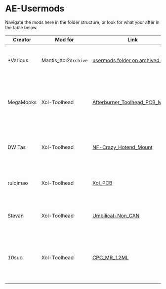 # AE-Usermods
Navigate the mods here in the folder structure, or look for what your after in the table below.

| Creator   | Mod for              | Link                                                                                                      | Description                                                                    |
| --------- | -------------------- | --------------------------------------------------------------------------------------------------------- | ------------------------------------------------------------------------------ |
| *Various  | Mantis_Xol2`Archive` | [usermods folder on archived repo](https://github.com/Armchair-Engineering/Mantis-Xol/tree/main/usermods) | Just a link to the old mods so they don't get forgotten.                       |
| MegaMooks | Xol-Toolhead         | [Afterburner_Toolhead_PCB_Mount](Xol-Toolhead/Afterburner_Toolhead_PCB_Mount)                             | A Mount for the Hartk afterburner PCB to use with Xol-Toolhead on Xol-Carriage |
| DW Tas    | Xol-Toolhead         | [NF-Crazy_Hotend_Mount](Xol-Toolhead/NF-Crazy_Hotend_Mount)                                               | Experimental Xol-Toolhead hotend mount for NF-Crazy                            |
| ruiqimao  | Xol-Toolhead         | [Xol_PCB](Xol-Toolhead/Xol_PCB)                                                                           | Carabiner-compatible toolhead PCB for Xol-Toolhead                             |
| Stevan    | Xol-Toolhead         | [Umbilical-Non_CAN](Xol-Toolhead/Umbilical-Non_CAN)                                                       | Umbilical mounts for Xol-Toolhead - PG7, PG9                                   |
| 10suo     | Xol-Toolhead         | [CPC_MR_12ML](Xol-Toolhead/CPC_MR_12ML)                                                                   | Carriage and belt clip adapted to the non MGN12H size of CPC MR 12ML rails     |

